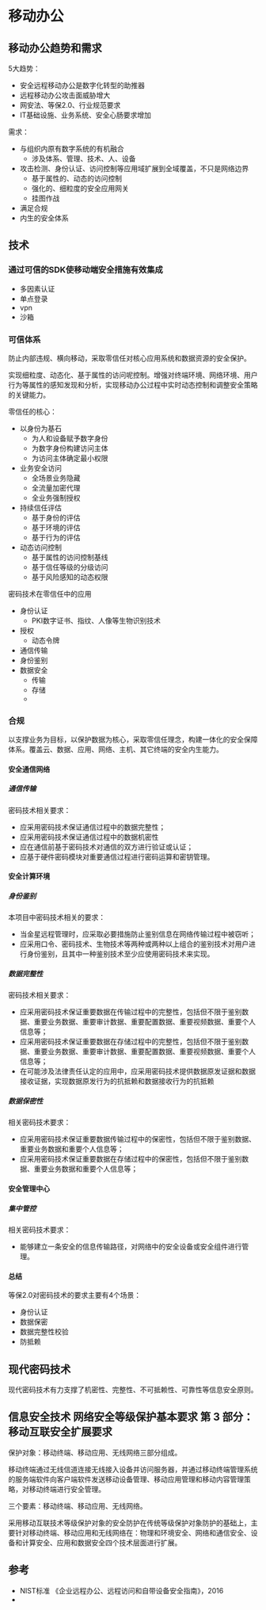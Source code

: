 # 移动办公

## 移动办公趋势和需求

5大趋势：
- 安全远程移动办公是数字化转型的助推器
- 远程移动办公攻击面威胁增大
- 网安法、等保2.0、行业规范要求
- IT基础设施、业务系统、安全心肠要求增加

需求：
- 与组织内原有数字系统的有机融合
  - 涉及体系、管理、技术、人、设备
- 攻击检测、身份认证、访问控制等应用域扩展到全域覆盖，不只是网络边界
  - 基于属性的、动态的访问控制
  - 强化的、细粒度的安全应用网关
  - 挂图作战
- 满足合规
- 内生的安全体系

## 技术

### 通过可信的SDK使移动端安全措施有效集成


- 多因素认证
- 单点登录
- vpn
- 沙箱

### 可信体系

防止内部违规、横向移动，采取零信任对核心应用系统和数据资源的安全保护。

实现细粒度、动态化、基于属性的访问呢控制。增强对终端环境、网络环境、用户行为等属性的感知发现和分析，实现移动办公过程中实时动态控制和调整安全策略的关键能力。

零信任的核心：
- 以身份为基石
  - 为人和设备赋予数字身份
  - 为数字身份构建访问主体
  - 为访问主体确定最小权限
- 业务安全访问
  - 全场景业务隐藏
  - 全流量加密代理
  - 全业务强制授权
- 持续信任评估
  - 基于身份的评估
  - 基于环境的评估
  - 基于行为的评估
- 动态访问控制
  - 基于属性的访问控制基线
  - 基于信任等级的分级访问
  - 基于风险感知的动态权限


密码技术在零信任中的应用

- 身份认证
  - PKI数字证书、指纹、人像等生物识别技术
- 授权
  - 动态令牌
- 通信传输
- 身份鉴别
- 数据安全
  - 传输
  - 存储
  - 



### 合规

以支撑业务为目标，以保护数据为核心，采取零信任理念，构建一体化的安全保障体系。覆盖云、数据、应用、网络、主机、其它终端的安全内生能力。

#### 安全通信网络

##### 通信传输
密码技术相关要求：
- 应采用密码技术保证通信过程中的数据完整性；
- 应采用密码技术保证通信过程中的数据机密性
- 应在通信前基于密码技术对通信的双方进行验证或认证；
- 应基于硬件密码模块对重要通信过程进行密码运算和密钥管理。

#### 安全计算环境
##### 身份鉴别
本项目中密码技术相关的要求：
- 当金星远程管理时，应采取必要措施防止鉴别信息在网络传输过程中被窃听；
- 应采用口令、密码技术、生物技术等两种或两种以上组合的鉴别技术对用户进行身份鉴别，且其中一种鉴别技术至少应使用密码技术来实现。

##### 数据完整性

密码技术相关要求：
- 应采用密码技术保证重要数据在传输过程中的完整性，包括但不限于鉴别数据、重要业务数据、重要审计数据、重要配置数据、重要视频数据、重要个人信息等；
- 应采用密码技术保证重要数据在存储过程中的完整性，包括但不限于鉴别数据、重要业务数据、重要审计数据、重要配置数据、重要视频数据、重要个人信息等；
- 在可能涉及法律责任认定的应用中，应采用密码技术提供数据原发证据和数据接收证据，实现数据原发行为的抗抵赖和数据接收行为的抗抵赖

##### 数据保密性
相关密码技术要求：
- 应采用密码技术保证重要数据传输过程中的保密性，包括但不限于鉴别数据、重要业务数据和重要个人信息等；
- 应采用密码技术保证重要数据在存储过程中的保密性，包括但不限于鉴别数据、重要业务数据和重要个人信息等；

#### 安全管理中心
##### 集中管控
相关密码技术要求：
- 能够建立一条安全的信息传输路径，对网络中的安全设备或安全组件进行管理。

#### 总结

等保2.0对密码技术的要求主要有4个场景：
- 身份认证
- 数据保密
- 数据完整性校验
- 防抵赖

## 现代密码技术

现代密码技术有力支撑了机密性、完整性、不可抵赖性、可靠性等信息安全原则。

## 信息安全技术 网络安全等级保护基本要求 第 3 部分：移动互联安全扩展要求

保护对象：移动终端、移动应用、无线网络三部分组成。

移动终端通过无线信道连接无线接入设备并访问服务器，并通过移动终端管理系统的服务端软件向客户端软件发送移动设备管理、移动应用管理和移动内容管理策略，对移动终端进行安全管理。

三个要素：移动终端、移动应用、无线网络。

采用移动互联技术等级保护对象的安全防护在传统等级保护对象防护的基础上，主要针对移动终端、移动应用和无线网络在：物理和环境安全、网络和通信安全、设备和计算安全、应用和数据安全四个技术层面进行扩展。




## 参考
- NIST标准 《企业远程办公、远程访问和自带设备安全指南》，2016
- 